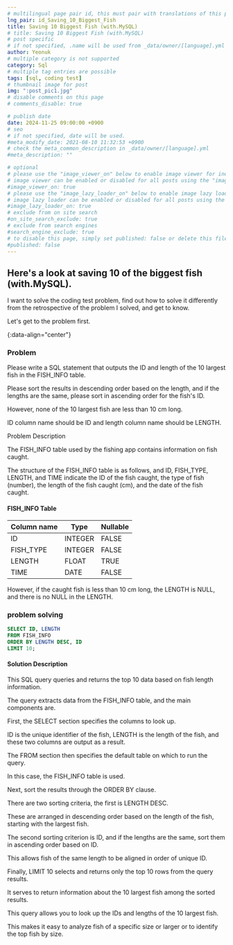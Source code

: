```yaml
---
# multilingual page pair id, this must pair with translations of this page. (This name must be unique)
lng_pair: id_Saving_10_Biggest_Fish
title: Saving 10 Biggest Fish (with.MySQL)
# title: Saving 10 Biggest Fish (with.MySQL)
# post specific
# if not specified, .name will be used from _data/owner/[language].yml
author: Yeonuk
# multiple category is not supported
category: Sql
# multiple tag entries are possible
tags: [sql, coding test]
# thumbnail image for post
img: ":post_pic1.jpg"
# disable comments on this page
# comments_disable: true

# publish date
date: 2024-11-25 09:00:00 +0900
# seo
# if not specified, date will be used.
#meta_modify_date: 2021-08-10 11:32:53 +0900
# check the meta_common_description in _data/owner/[language].yml
#meta_description: ""

# optional
# please use the "image_viewer_on" below to enable image viewer for individual pages or posts (_posts/ or [language]/_posts folders).
# image viewer can be enabled or disabled for all posts using the "image_viewer_posts: true" setting in _data/conf/main.yml.
#image_viewer_on: true
# please use the "image_lazy_loader_on" below to enable image lazy loader for individual pages or posts (_posts/ or [language]/_posts folders).
# image lazy loader can be enabled or disabled for all posts using the "image_lazy_loader_posts: true" setting in _data/conf/main.yml.
#image_lazy_loader_on: true
# exclude from on site search
#on_site_search_exclude: true
# exclude from search engines
#search_engine_exclude: true
# to disable this page, simply set published: false or delete this file
#published: false
---
```


<!-- outline-start -->

## Here's a look at saving 10 of the biggest fish (with.MySQL).

I want to solve the coding test problem, find out how to solve it differently from the retrospective of the problem I solved, and get to know.

Let's get to the problem first.

{:data-align="center"}

<!-- outline-end -->

### Problem

Please write a SQL statement that outputs the ID and length of the 10 largest fish in the FISH_INFO table.

Please sort the results in descending order based on the length, and if the lengths are the same, please sort in ascending order for the fish's ID.

However, none of the 10 largest fish are less than 10 cm long.

ID column name should be ID and length column name should be LENGTH.

Problem Description

The FISH_INFO table used by the fishing app contains information on fish caught.

The structure of the FISH_INFO table is as follows, and ID, FISH_TYPE, LENGTH, and TIME indicate the ID of the fish caught, the type of fish (number), the length of the fish caught (cm), and the date of the fish caught.

#### FISH_INFO Table

<!-- #### restrictions

- The length of a is not less than 1 but not more than 1,000,000.
- a[i] means the number written on the i+1th balloon.
- All numbers of a are integers greater than or equal to -1,000,000 and less than or equal to 1,000,000,000.
- All numbers of a are different -->

<!-- #### I/O Yes -->

| Column name | Type    | Nullable |
| ----------- | ------- | -------- |
| ID          | INTEGER | FALSE    |
| FISH_TYPE   | INTEGER | FALSE    |
| LENGTH      | FLOAT   | TRUE     |
| TIME        | DATE    | FALSE    |

However, if the caught fish is less than 10 cm long, the LENGTH is NULL, and there is no NULL in the LENGTH.

### problem solving

```sql
SELECT ID, LENGTH
FROM FISH_INFO
ORDER BY LENGTH DESC, ID
LIMIT 10;
```

#### Solution Description

This SQL query queries and returns the top 10 data based on fish length information.

The query extracts data from the FISH_INFO table, and the main components are.

First, the SELECT section specifies the columns to look up.

ID is the unique identifier of the fish, LENGTH is the length of the fish, and these two columns are output as a result.

The FROM section then specifies the default table on which to run the query.

In this case, the FISH_INFO table is used.

Next, sort the results through the ORDER BY clause.

There are two sorting criteria, the first is LENGTH DESC.

These are arranged in descending order based on the length of the fish, starting with the largest fish.

The second sorting criterion is ID, and if the lengths are the same, sort them in ascending order based on ID.

This allows fish of the same length to be aligned in order of unique ID.

Finally, LIMIT 10 selects and returns only the top 10 rows from the query results.

It serves to return information about the 10 largest fish among the sorted results.

This query allows you to look up the IDs and lengths of the 10 largest fish.

This makes it easy to analyze fish of a specific size or larger or to identify the top fish by size.
